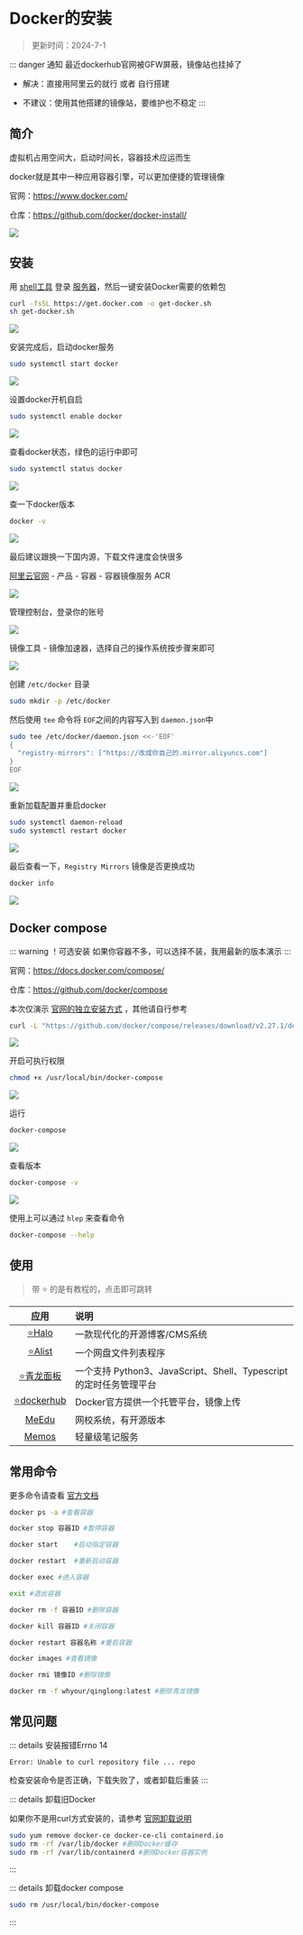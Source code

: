 
# Docker的安装

> 更新时间：2024-7-1

::: danger 通知
最近dockerhub官网被GFW屏蔽，镜像站也挂掉了

* 解决：直接用阿里云的就行 或者 自行搭建

* 不建议：使用其他搭建的镜像站，要维护也不稳定
:::

## 简介

虚拟机占用空间大，启动时间长，容器技术应运而生

docker就是其中一种应用容器引擎，可以更加便捷的管理镜像

官网：https://www.docker.com/

仓库：https://github.com/docker/docker-install/

![](https://img.viptv.work/viptv/docker/docker-01.png)




## 安装

用 [shell工具](./shell/) 登录 [服务器](./Server/)，然后一键安装Docker需要的依赖包

```sh
curl -fsSL https://get.docker.com -o get-docker.sh
sh get-docker.sh
```

![](https://img.viptv.work/viptv/docker/docker-02.png)



安装完成后，启动docker服务

```sh
sudo systemctl start docker
```

![](https://img.viptv.work/viptv/docker/docker-03.png)


设置docker开机自启

```sh
sudo systemctl enable docker
```

![](https://img.viptv.work/viptv/docker/docker-04.png)




查看docker状态，绿色的运行中即可

```sh
sudo systemctl status docker
```

![](https://img.viptv.work/viptv/docker/docker-05.png)


查一下docker版本

```sh
docker -v
```

![](https://img.viptv.work/viptv/docker/docker-06.png)


最后建议跟换一下国内源，下载文件速度会快很多

[阿里云官网](https://www.aliyun.com/) - 产品 - 容器 - 容器镜像服务 ACR

![](https://img.viptv.work/viptv/docker/docker-07.png)

管理控制台，登录你的账号

![](https://img.viptv.work/viptv/docker/docker-08.png)

镜像工具 - 镜像加速器，选择自己的操作系统按步骤来即可

![](https://img.viptv.work/viptv/docker/docker-09.png)



创建 `/etc/docker` 目录

```sh
sudo mkdir -p /etc/docker
```

然后使用 `tee` 命令将 `EOF`之间的内容写入到 `daemon.json`中

```sh
sudo tee /etc/docker/daemon.json <<-'EOF'
{
  "registry-mirrors": ["https://改成你自己的.mirror.aliyuncs.com"]
}
EOF
```

![](https://img.viptv.work/viptv/docker/docker-10.png)

重新加载配置并重启docker

```sh
sudo systemctl daemon-reload
sudo systemctl restart docker
```

![](https://img.viptv.work/viptv/docker/docker-11.png)

最后查看一下，`Registry Mirrors` 镜像是否更换成功 

```sh
docker info
```


![](https://img.viptv.work/viptv/docker/docker-12.png)


## Docker compose

::: warning ！可选安装
如果你容器不多，可以选择不装，我用最新的版本演示
:::

官网：https://docs.docker.com/compose/

仓库：https://github.com/docker/compose


本次仅演示 [官网的独立安装方式](https://docs.docker.com/compose/install/standalone/) ，其他请自行参考




```sh
curl -L "https://github.com/docker/compose/releases/download/v2.27.1/docker-compose-$(uname -s)-$(uname -m)" -o /usr/local/bin/docker-compose
```

![](https://img.viptv.work/viptv/docker/docker-13.png)


开启可执行权限

```sh
chmod +x /usr/local/bin/docker-compose
```

![](https://img.viptv.work/viptv/docker/docker-14.png)


运行

```sh
docker-compose
```

![](https://img.viptv.work/viptv/docker/docker-15.png)



查看版本

```sh
docker-compose -v
```

![](https://img.viptv.work/viptv/docker/docker-16.png)



使用上可以通过 `hlep` 来查看命令

```sh
docker-compose --help
```




## 使用

> 带 ⭐ 的是有教程的，点击即可跳转

| 应用 | 说明 |
|:-:|:-|
| [⭐Halo](./Halo.md) | 一款现代化的开源博客/CMS系统 |
| [⭐Alist](./Alist.md) | 一个网盘文件列表程序 |
| [⭐青龙面板](./qinglong.md) | 一个支持 Python3、JavaScript、Shell、Typescript 的定时任务管理平台 |
| [⭐dockerhub](./dockerhub.md) | Docker官方提供一个托管平台，镜像上传 |
| [MeEdu](https://meedu.vip/h5.html) | 网校系统，有开源版本 |
| [Memos](https://usememos.com/) | 轻量级笔记服务 |




## 常用命令

更多命令请查看 [官方文档](https://docs.docker.com/reference/cli/docker/)


```sh
docker ps -a #查看容器

docker stop 容器ID #暂停容器

docker start	#启动指定容器

docker restart	#重新启动容器

docker exec	#进入容器

exit #退出容器

docker rm -f 容器ID #删除容器

docker kill 容器ID #关闭容器

docker restart 容器名称 #重启容器

docker images #查看镜像

docker rmi 镜像ID #删除镜像

docker rm -f whyour/qinglong:latest #删除青龙镜像
```







## 常见问题



::: details 安装报错Errno 14

`Error: Unable to curl repository file ... repo`

检查安装命令是否正确，下载失败了，或者卸载后重装
:::




::: details 卸载旧Docker

如果你不是用curl方式安装的，请参考 [官网卸载说明](https://docs.docker.com/engine/install/centos/#uninstall-docker-engine)

```sh
sudo yum remove docker-ce docker-ce-cli containerd.io
sudo rm -rf /var/lib/docker #删除Docker缓存
sudo rm -rf /var/lib/containerd #删除Docker容器实例
```
:::


::: details 卸载docker compose

```sh
sudo rm /usr/local/bin/docker-compose
```
:::